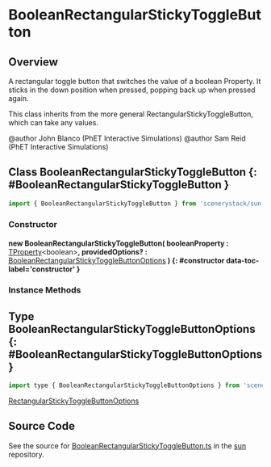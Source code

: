 # BooleanRectangularStickyToggleButton

## Overview

A rectangular toggle button that switches the value of a boolean Property.  It sticks in the down position when
pressed, popping back up when pressed again.

This class inherits from the more general RectangularStickyToggleButton, which can take any values.

@author John Blanco (PhET Interactive Simulations)
@author Sam Reid (PhET Interactive Simulations)

## Class BooleanRectangularStickyToggleButton {: #BooleanRectangularStickyToggleButton }


```js
import { BooleanRectangularStickyToggleButton } from 'scenerystack/sun';
```
### Constructor

#### new BooleanRectangularStickyToggleButton( booleanProperty : <span style="font-weight: 400;">[TProperty](../axon/TProperty.md)&lt;<span style="color: hsla(calc(var(--md-hue) + 180deg),80%,40%,1);">boolean</span>&gt;</span>, providedOptions? : <span style="font-weight: 400;">[BooleanRectangularStickyToggleButtonOptions](../sun/BooleanRectangularStickyToggleButton.md#BooleanRectangularStickyToggleButtonOptions)</span> ) {: #constructor data-toc-label='constructor' }

### Instance Methods





## Type BooleanRectangularStickyToggleButtonOptions {: #BooleanRectangularStickyToggleButtonOptions }


```js
import type { BooleanRectangularStickyToggleButtonOptions } from 'scenerystack/sun';
```


[RectangularStickyToggleButtonOptions](../sun/RectangularStickyToggleButton.md#RectangularStickyToggleButtonOptions)



## Source Code

See the source for [BooleanRectangularStickyToggleButton.ts](https://github.com/phetsims/sun/blob/main/js/buttons/BooleanRectangularStickyToggleButton.ts) in the [sun](https://github.com/phetsims/sun) repository.
